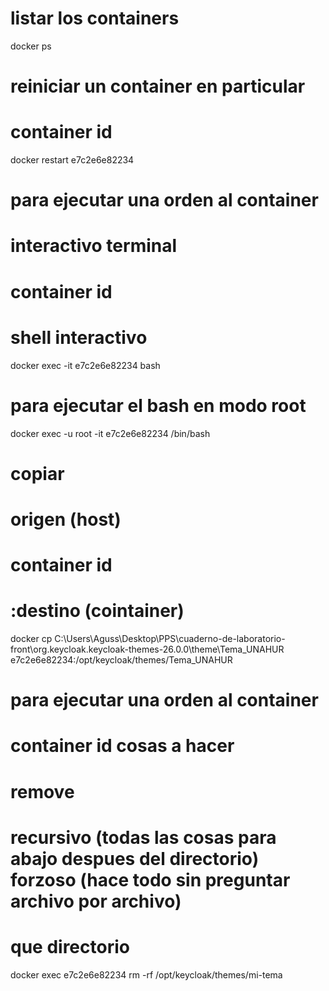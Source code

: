 # listar los containers

docker ps

# reiniciar un container en particular

# container id

docker restart e7c2e6e82234

# para ejecutar una orden al container

# interactivo terminal

# container id

# shell interactivo

docker exec -it e7c2e6e82234 bash

# para ejecutar el bash en modo root

docker exec -u root -it e7c2e6e82234 /bin/bash

# copiar

# origen (host)

# container id

# :destino (cointainer)

docker cp C:\Users\Aguss\Desktop\PPS\cuaderno-de-laboratorio-front\org.keycloak.keycloak-themes-26.0.0\theme\Tema_UNAHUR e7c2e6e82234:/opt/keycloak/themes/Tema_UNAHUR

# para ejecutar una orden al container

# container id cosas a hacer

# remove

# recursivo (todas las cosas para abajo despues del directorio) forzoso (hace todo sin preguntar archivo por archivo)

# que directorio

docker exec e7c2e6e82234 rm -rf /opt/keycloak/themes/mi-tema
